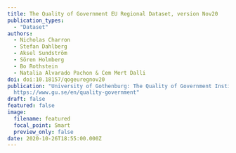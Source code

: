```yaml
---
title: The Quality of Government EU Regional Dataset, version Nov20
publication_types:
  - "Dataset"
authors:
  - Nicholas Charron
  - Stefan Dahlberg
  - Aksel Sundström
  - Sören Holmberg
  - Bo Rothstein
  - Natalia Alvarado Pachon & Cem Mert Dalli
doi: doi:10.18157/qogeuregnov20
publication: "University of Gothenburg: The Quality of Government Institute,
  https://www.gu.se/en/quality-government"
draft: false
featured: false
image:
  filename: featured
  focal_point: Smart
  preview_only: false
date: 2020-10-26T18:55:00.000Z
---
```


